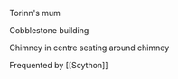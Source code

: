 Torinn's mum

Cobblestone building

Chimney in centre 
seating around chimney

Frequented by [[Scython]]


